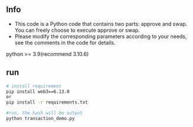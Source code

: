 ## Info
- This code is a Python code that contains two parts: approve and swap. You can freely choose to execute approve or swap. 
- Please modify the corresponding parameters according to your needs, see the comments in the code for details.

python >= 3.9(recommend 3.10.6)  

## run
```bash
# install requirement
pip install web3==6.13.0
or
pip install -r requirements.txt

#run, the hash will be output
python transaction_demo.py
```
